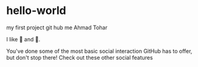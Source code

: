 # hello-world
my first project git hub me Ahmad Tohar

I like :guitar: and :dancer:.

You've done some of the most basic social interaction GitHub has to offer, but don't stop there! Check out these other social features
